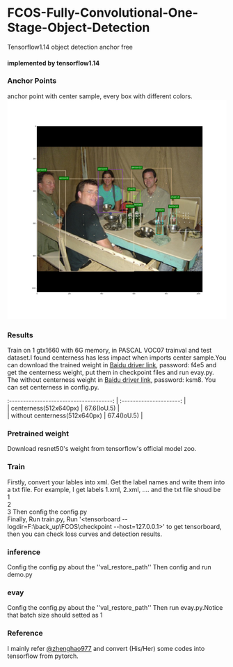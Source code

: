 # FCOS-Fully-Convolutional-One-Stage-Object-Detection
Tensorflow1.14  object detection  anchor free

####  implemented by tensorflow1.14  

### Anchor Points  
anchor point with center sample, every box with different colors.  
![](assets1/000050.jpg)  
### Results  
Train on 1 gtx1660 with 6G memory, in PASCAL VOC07 trainval and test dataset.I found centerness has less impact when imports center sample.You can download the trained weight in [Baidu driver link](https://pan.baidu.com/s/1aKO__bFwIL3-oip5y_Fr2g ), password: f4e5 and get the centerness weight, put them in checkpoint files and run evay.py. The without centerness weight in [Baidu driver link](https://pan.baidu.com/s/1YX0QhMEL2oyf42QuSwA4-g ), password: ksm8. You can set centerness in config.py.  
  
 :-------------------------------------: | :---------------------: |  
|     centerness(512x640px)              |      67.6(IoU.5)        |  
|     without centerness(512x640px)      |      67.4(IoU.5)        |  

### Pretrained weight  
Download resnet50's weight from tensorflow's official model zoo.

### Train  
Firstly, convert your lables into xml. Get the label names and write them into a txt file. For example, I get labels 1.xml, 2.xml, .... and the txt file shoud be  
1  
2  
3 
Then config the config.py  
Finally, Run train.py, Run '<tensorboard --logdir=F:\back_up\FCOS\checkpoint --host=127.0.0.1>' to get tensorboard, then you can check loss curves and detection results.  

### inference  
Config the config.py about the ''val_restore_path'' Then config and run demo.py  

### evay  
Config the config.py about the ''val_restore_path'' Then  run evay.py.Notice that batch size should setted as 1  

### Reference  
I mainly refer [@zhenghao977](https://github.com/zhenghao977/FCOS-PyTorch-37.2AP) and convert (His/Her) some codes into tensorflow from pytorch.
